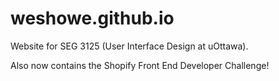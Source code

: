 # weshowe.github.io
Website for SEG 3125 (User Interface Design at uOttawa).

Also now contains the Shopify Front End Developer Challenge!
